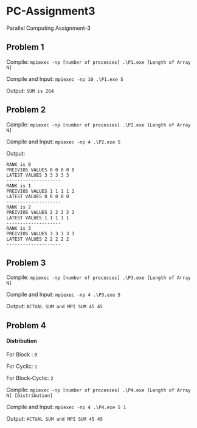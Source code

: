 # PC-Assignment3
Parallel Computing Assignment-3
## Problem 1
Compile: `mpiexec -np [number of processes] .\P1.exe [Length of Array N]`

Compile and Input: `mpiexec -np 10 .\P1.exe 5`

Output: `SUM is 264`

## Problem 2
Compile: `mpiexec -np [number of processes] .\P2.exe [Length of Array N]`

Compile and Input: `mpiexec -np 4 .\P2.exe 5`

Output: 
```
RANK is 0
PREIVIOS VALUES 0 0 0 0 0
LATEST VALUES 3 3 3 3 3
--------------------
RANK is 1
PREIVIOS VALUES 1 1 1 1 1
LATEST VALUES 0 0 0 0 0
--------------------
RANK is 2
PREIVIOS VALUES 2 2 2 2 2
LATEST VALUES 1 1 1 1 1
--------------------
RANK is 3
PREIVIOS VALUES 3 3 3 3 3
LATEST VALUES 2 2 2 2 2
--------------------
```
## Problem 3
Compile: `mpiexec -np [number of processes] .\P3.exe [Length of Array N]`

Compile and Input: `mpiexec -np 4 .\P3.exe 5`

Output: `ACTUAL SUM and MPI SUM 45 45`

## Problem 4
#### Distribution
For Block : `0`

For Cyclic: `1`

For Block-Cyclic: `2`

Compile: `mpiexec -np [number of processes] .\P4.exe [Length of Array N] [Distribution]`

Compile and Input: `mpiexec -np 4 .\P4.exe 5 1`

Output: `ACTUAL SUM and MPI SUM 45 45`

